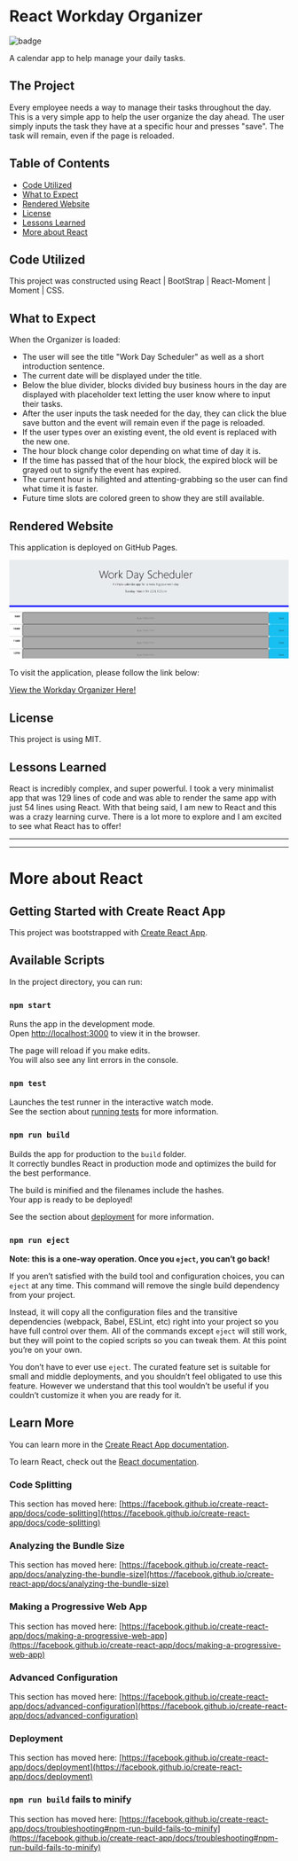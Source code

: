 # React Workday Organizer

![badge](https://img.shields.io/static/v1?label=license&message=MIT&color=blue)

A calendar app to help manage your daily tasks.

## The Project

Every employee needs a way to manage their tasks throughout the day. This is a very simple app to help the user organize the day ahead. The user simply inputs the task they have at a specific hour and presses "save". The task will remain, even if the page is reloaded.

## Table of Contents
- [Code Utilized](#code-utilized:)
- [What to Expect](#what-to-expect:)
- [Rendered Website](#rendered-website:)
- [License](#license:)
- [Lessons Learned](#lessons-learned:)
- [More about React](#more-about-react:)

## Code Utilized

This project was constructed using React | BootStrap | React-Moment | Moment | CSS.

## What to Expect

When the Organizer is loaded:
- The user will see the title "Work Day Scheduler" as well as a short introduction sentence.
- The current date will be displayed under the title.
- Below the blue divider, blocks divided buy business hours in the day are displayed with placeholder text letting the user know where to input their tasks.
- After the user inputs the task needed for the day, they can click the blue save button and the event will remain even if the page is reloaded.
- If the user types over an existing event, the old event is replaced with the new one.
- The hour block change color depending on what time of day it is.
- If the time has passed that of the hour block, the expired block will be grayed out to signify the event has expired.
- The current hour is hilighted and attenting-grabbing so the user can find what time it is faster.
- Future time slots are colored green to show they are still available.

## Rendered Website

This application is deployed on GitHub Pages.

<img src="public\assets\img\website.png" alt="Rendered Workday Organizer">

To visit the application, please follow the link below:

<a href="https://treyjewett.github.io/React-Workday-Organizer/" target ="_blank">View the Workday Organizer Here!</a>

## License

This project is using MIT.

## Lessons Learned

React is incredibly complex, and super powerful. I took a very minimalist app that was 129 lines of code and was able to render the same app with just 54 lines using React. With that being said, I am new to React and this was a crazy learning curve. There is a lot more to explore and I am excited to see what React has to offer!

-------------------------------------------------------------------------------------------------
-------------------------------------------------------------------------------------------------

# More about React

## Getting Started with Create React App

This project was bootstrapped with [Create React App](https://github.com/facebook/create-react-app).

## Available Scripts

In the project directory, you can run:

### `npm start`

Runs the app in the development mode.\
Open [http://localhost:3000](http://localhost:3000) to view it in the browser.

The page will reload if you make edits.\
You will also see any lint errors in the console.

### `npm test`

Launches the test runner in the interactive watch mode.\
See the section about [running tests](https://facebook.github.io/create-react-app/docs/running-tests) for more information.

### `npm run build`

Builds the app for production to the `build` folder.\
It correctly bundles React in production mode and optimizes the build for the best performance.

The build is minified and the filenames include the hashes.\
Your app is ready to be deployed!

See the section about [deployment](https://facebook.github.io/create-react-app/docs/deployment) for more information.

### `npm run eject`

**Note: this is a one-way operation. Once you `eject`, you can’t go back!**

If you aren’t satisfied with the build tool and configuration choices, you can `eject` at any time. This command will remove the single build dependency from your project.

Instead, it will copy all the configuration files and the transitive dependencies (webpack, Babel, ESLint, etc) right into your project so you have full control over them. All of the commands except `eject` will still work, but they will point to the copied scripts so you can tweak them. At this point you’re on your own.

You don’t have to ever use `eject`. The curated feature set is suitable for small and middle deployments, and you shouldn’t feel obligated to use this feature. However we understand that this tool wouldn’t be useful if you couldn’t customize it when you are ready for it.

## Learn More

You can learn more in the [Create React App documentation](https://facebook.github.io/create-react-app/docs/getting-started).

To learn React, check out the [React documentation](https://reactjs.org/).

### Code Splitting

This section has moved here: [https://facebook.github.io/create-react-app/docs/code-splitting](https://facebook.github.io/create-react-app/docs/code-splitting)

### Analyzing the Bundle Size

This section has moved here: [https://facebook.github.io/create-react-app/docs/analyzing-the-bundle-size](https://facebook.github.io/create-react-app/docs/analyzing-the-bundle-size)

### Making a Progressive Web App

This section has moved here: [https://facebook.github.io/create-react-app/docs/making-a-progressive-web-app](https://facebook.github.io/create-react-app/docs/making-a-progressive-web-app)

### Advanced Configuration

This section has moved here: [https://facebook.github.io/create-react-app/docs/advanced-configuration](https://facebook.github.io/create-react-app/docs/advanced-configuration)

### Deployment

This section has moved here: [https://facebook.github.io/create-react-app/docs/deployment](https://facebook.github.io/create-react-app/docs/deployment)

### `npm run build` fails to minify

This section has moved here: [https://facebook.github.io/create-react-app/docs/troubleshooting#npm-run-build-fails-to-minify](https://facebook.github.io/create-react-app/docs/troubleshooting#npm-run-build-fails-to-minify)
